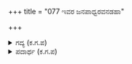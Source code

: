 +++
title = "077 ಇವರ ಜನಪಾಧ್ವರವನಡಹಾ"

+++

<details><summary>ಗದ್ಯ (ಕ.ಗ.ಪ) </summary>

77. ಇವರ ರಾಜಸೂಯಯಾಗಕ್ಕೆ ಅಡ್ಡ ಬಂದವನನ್ನು ಆಗಲೇ ದೇವಕೀಸುತ ಸವರಿಹಾಕಿಬಿಟ್ಟ. ನಮ್ಮ ಈ ವಿನೋದದ್ಯೂತ ಸಂಪದದ ಯಜ್ಞಕ್ಕೆ ಬಂದ ಈ ವಿಘ್ನಕಾರಿಯನ್ನು ಪರಿಭವಿಸುವವರನ್ನು ನೋಡಲಿಲ್ಲ, ಶಿವಾ ! ಎಂದು ತನ್ನ ಹುಬ್ಬಿನಿಂದಲೇ ಸೇವಕರನ್ನು ಹೂಳಿಬಿಟ್ಟ !(?)
</details>

<details><summary>ಪದಾರ್ಥ (ಕ.ಗ.ಪ) </summary>

ಜನಪಾಧ್ವರ - ರಾಜಸೂಯ ಯಾಗ  
ಸವನ - ಯಾಗ
</details>
